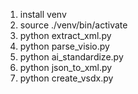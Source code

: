 1. install venv
2. source ./venv/bin/activate
3. python extract_xml.py
4. python parse_visio.py
5. python ai_standardize.py
6. python json_to_xml.py
7. python create_vsdx.py